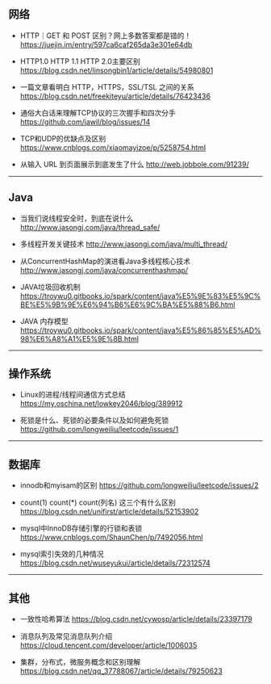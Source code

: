 ## 网络
- HTTP｜GET 和 POST 区别？网上多数答案都是错的！
https://juejin.im/entry/597ca6caf265da3e301e64db

- HTTP1.0 HTTP 1.1 HTTP 2.0主要区别
https://blog.csdn.net/linsongbin1/article/details/54980801

- 一篇文章看明白 HTTP，HTTPS，SSL/TSL 之间的关系
https://blog.csdn.net/freekiteyu/article/details/76423436

- 通俗大白话来理解TCP协议的三次握手和四次分手
https://github.com/jawil/blog/issues/14

- TCP和UDP的优缺点及区别
https://www.cnblogs.com/xiaomayizoe/p/5258754.html

- 从输入 URL 到页面展示到底发生了什么
http://web.jobbole.com/91239/

___
## Java

- 当我们说线程安全时，到底在说什么
http://www.jasongj.com/java/thread_safe/

- 多线程开发关键技术
http://www.jasongj.com/java/multi_thread/

- 从ConcurrentHashMap的演进看Java多线程核心技术
http://www.jasongj.com/java/concurrenthashmap/

- JAVA垃圾回收机制
https://troywu0.gitbooks.io/spark/content/java%E5%9E%83%E5%9C%BE%E5%9B%9E%E6%94%B6%E6%9C%BA%E5%88%B6.html

- JAVA 内存模型
https://troywu0.gitbooks.io/spark/content/java%E5%86%85%E5%AD%98%E6%A8%A1%E5%9E%8B.html

___
## 操作系统

- Linux的进程/线程间通信方式总结
https://my.oschina.net/lowkey2046/blog/389912

- 死锁是什么、死锁的必要条件以及如何避免死锁
https://github.com/longweiliu/leetcode/issues/1
___
## 数据库
- innodb和myisam的区别
https://github.com/longweiliu/leetcode/issues/2

- count(1) count(*) count(列名) 这三个有什么区别
https://blog.csdn.net/unifirst/article/details/52153902

- mysql中InnoDB存储引擎的行锁和表锁
https://www.cnblogs.com/ShaunChen/p/7492056.html

- mysql索引失效的几种情况
https://blog.csdn.net/wuseyukui/article/details/72312574
___
## 其他
- 一致性哈希算法
https://blog.csdn.net/cywosp/article/details/23397179

- 消息队列及常见消息队列介绍
https://cloud.tencent.com/developer/article/1006035

- 集群，分布式，微服务概念和区别理解
https://blog.csdn.net/qq_37788067/article/details/79250623
